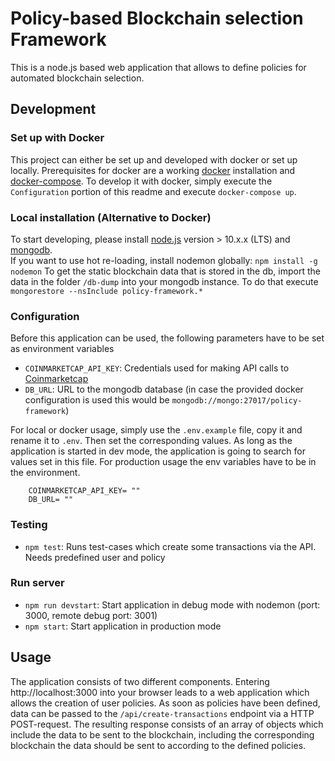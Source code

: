 # Policy-based Blockchain selection Framework

This is a node.js based web application that allows to define policies for automated blockchain selection.

## Development

### Set up with Docker

This project can either be set up and developed with docker or set up locally. Prerequisites for docker are a working
[docker](https://docs.docker.com/) installation and 
[docker-compose](https://docs.docker.com/compose/install/#install-compose). 
To develop it with docker, simply execute the `Configuration` portion of this readme and execute `docker-compose up`.

### Local installation (Alternative to Docker)

To start developing, please install [node.js](https://nodejs.org/en/) 
version > 10.x.x (LTS) and [mongodb](https://www.mongodb.com/).  
If you want to use hot re-loading, install nodemon globally: `npm install -g nodemon`
To get the static blockchain data that is stored in the db, 
import the data in the folder `/db-dump` into your mongodb instance. To do that execute 
`mongorestore --nsInclude policy-framework.*`

### Configuration

Before this application can be used, the following parameters have to be set as environment variables  
* `COINMARKETCAP_API_KEY`: Credentials used for making API calls to [Coinmarketcap](https://coinmarketcap.com/) 
* `DB_URL`: URL to the mongodb database (in case the provided docker configuration is used this would be 
`mongodb://mongo:27017/policy-framework`)

For local or docker usage, simply use the `.env.example` file, copy it and rename it to `.env`. 
Then set the corresponding values. As long as the application is started in dev mode, the application is going to search 
for values set in this file. For production usage the env variables have to be in the environment.  

```
    COINMARKETCAP_API_KEY= ""
    DB_URL= ""
```

### Testing

* `npm test`: Runs test-cases which create some transactions via the API. Needs predefined user and policy

### Run server

* `npm run devstart`: Start application in debug mode with nodemon (port: 3000, remote debug port: 3001)
* `npm start`: Start application in production mode

## Usage

The application consists of two different components. Entering http://localhost:3000 into your browser leads to a 
web application which allows the creation of user policies. As soon as policies have been defined, data can be passed to 
the `/api/create-transactions` endpoint via a HTTP POST-request. The resulting response consists of an array of objects 
which include the data to be sent to the blockchain, including the corresponding blockchain the data should be sent to 
according to the defined policies. 
